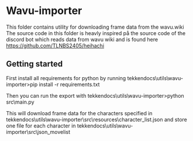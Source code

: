 # Wavu-importer

This folder contains utility for downloading frame data from the wavu.wiki
The source code in this folder is heavly inspired på the source code of the discord bot which reads data from wavu wiki and is found here https://github.com/TLNBS2405/heihachi

## Getting started
First install all requirements for python by running 
tekkendocs\utils\wavu-importer>pip install -r requirements.txt

Then you can run the export with
tekkendocs\utils\wavu-importer>python src\main.py

This will download frame data for the characters specified in tekkendocs\utils\wavu-importer\src\resources\character_list.json
and store one file for each character in tekkendocs\utils\wavu-importer\src\json_movelist



